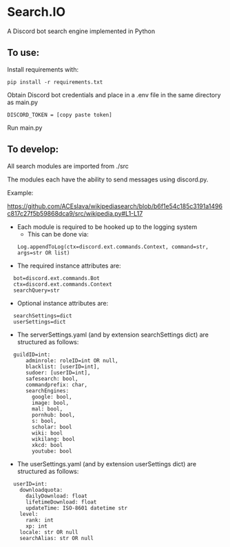 # Search.IO
A Discord bot search engine implemented in Python

## To use:

Install requirements with:
```
pip install -r requirements.txt
```

Obtain Discord bot credentials and place in a .env file in the same directory as main.py 

`DISCORD_TOKEN = [copy paste token]`

Run main.py


## To develop:

  All search modules are imported from ./src
  
  The modules each have the ability to send messages using discord.py.
     
   Example:

   https://github.com/ACEslava/wikipediasearch/blob/b6f1e54c185c3191a1496c817c27f5b59868dca9/src/wikipedia.py#L1-L17

  * Each module is required to be hooked up to the logging system
    * This can be done via:
    ```
    Log.appendToLog(ctx=discord.ext.commands.Context, command=str, args=str OR list)
    ```
  * The required instance attributes are:
  ```
    bot=discord.ext.commands.Bot
    ctx=discord.ext.commands.Context
    searchQuery=str
  ```
  * Optional instance attributes are:
  ```
    searchSettings=dict
    userSettings=dict
  ```

  * The serverSettings.yaml (and by extension searchSettings dict) are structured as follows:
  ```
    guildID=int:
        adminrole: roleID=int OR null,
        blacklist: [userID=int],
        sudoer: [userID=int],
        safesearch: bool,
        commandprefix: char,
        searchEngines:
          google: bool,
          image: bool,
          mal: bool,
          pornhub: bool,
          s: bool,
          scholar: bool
          wiki: bool
          wikilang: bool
          xkcd: bool
          youtube: bool
  ```
  * The userSettings.yaml (and by extension userSettings dict) are structured as follows:
  ```
    userID=int:
      downloadquota:
        dailyDownload: float
        lifetimeDownload: float
        updateTime: ISO-8601 datetime str
      level:
        rank: int
        xp: int
      locale: str OR null
      searchAlias: str OR null
  ```
